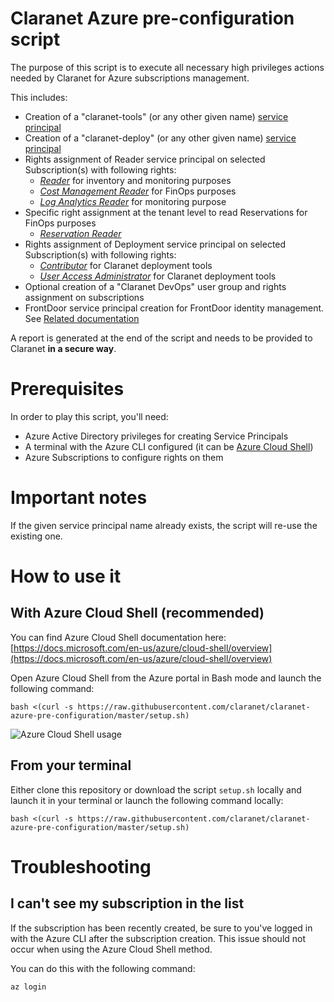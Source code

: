 # Claranet Azure pre-configuration script

The purpose of this script is to execute all necessary high privileges actions 
needed by Claranet for Azure subscriptions management.

This includes:
* Creation of a "claranet-tools" (or any other given name) [service principal](https://docs.microsoft.com/en-us/azure/active-directory/develop/app-objects-and-service-principals)
* Creation of a "claranet-deploy" (or any other given name) [service principal](https://docs.microsoft.com/en-us/azure/active-directory/develop/app-objects-and-service-principals)
* Rights assignment of Reader service principal on selected Subscription(s) with following rights:
    * [_Reader_](https://docs.microsoft.com/en-us/azure/role-based-access-control/built-in-roles#reader) for inventory and monitoring purposes
    * [_Cost Management Reader_](https://docs.microsoft.com/en-us/azure/role-based-access-control/built-in-roles#cost-management-reader) for FinOps purposes
    * [_Log Analytics Reader_](https://docs.microsoft.com/en-us/azure/role-based-access-control/built-in-roles#log-analytics-reader) for monitoring purpose
* Specific right assignment at the tenant level to read Reservations for FinOps purposes
    * [_Reservation Reader_](https://learn.microsoft.com/en-us/azure/cost-management-billing/reservations/view-reservations#view-reservations-with-azure-rbac-access)
* Rights assignment of Deployment service principal on selected Subscription(s) with following rights:
    * [_Contributor_](https://docs.microsoft.com/en-us/azure/role-based-access-control/built-in-roles#contributor) for Claranet deployment tools
    * [_User Access Administrator_](https://learn.microsoft.com/en-us/azure/role-based-access-control/built-in-roles#user-access-administrator) for Claranet deployment tools
* Optional creation of a "Claranet DevOps" user group and rights assignment on subscriptions
* FrontDoor service principal creation for FrontDoor identity management. 
  See [Related documentation](https://docs.microsoft.com/en-us/azure/frontdoor/standard-premium/how-to-configure-https-custom-domain#register-azure-front-door)

A report is generated at the end of the script and needs to be provided to Claranet **in a secure way**.

# Prerequisites

In order to play this script, you'll need:
* Azure Active Directory privileges for creating Service Principals
* A terminal with the Azure CLI configured (it can be [Azure Cloud Shell](https://docs.microsoft.com/en-us/azure/cloud-shell/overview))
* Azure Subscriptions to configure rights on them

# Important notes

If the given service principal name already exists, the script will re-use the existing one.

# How to use it

## With Azure Cloud Shell (recommended)

You can find Azure Cloud Shell documentation here: [https://docs.microsoft.com/en-us/azure/cloud-shell/overview](https://docs.microsoft.com/en-us/azure/cloud-shell/overview)

Open Azure Cloud Shell from the Azure portal in Bash mode and launch the following command:
```shell
bash <(curl -s https://raw.githubusercontent.com/claranet/claranet-azure-pre-configuration/master/setup.sh)
```

![Azure Cloud Shell usage](azure-cloud-shell.png)

## From your terminal

Either clone this repository or download the script `setup.sh` locally and launch it in your terminal or launch the
following command locally:

```shell
bash <(curl -s https://raw.githubusercontent.com/claranet/claranet-azure-pre-configuration/master/setup.sh)
```

# Troubleshooting

## I can't see my subscription in the list

If the subscription has been recently created, be sure to you've logged in with the Azure CLI after the subscription creation.
This issue should not occur when using the Azure Cloud Shell method. 

You can do this with the following command:
```shell
az login
```
